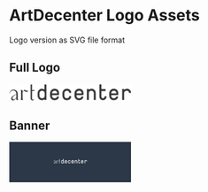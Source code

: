 # ArtDecenter Logo Assets

Logo version as SVG file format

## Full Logo

<img src="https://github.com/ArtDecenter/design/blob/master/logo/SVG/artdecenter-logo.svg" width="220px">

## Banner

<img src="https://github.com/ArtDecenter/design/blob/master/banner/ad-banner.png" width="220px">
